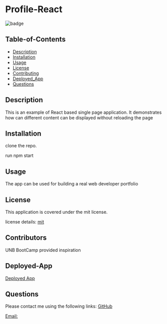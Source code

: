 
  # Profile-React
  
![badge](https://img.shields.io/badge/license-mit-blue)
      
  
  ## Table-of-Contents
  * [Description](#description)
  * [Installation](#installation)
  * [Usage](#usage)
  * [License](#License)
  * [Contributing](#Contributors)
  * [Deployed_App](#Deployed-App)
  * [Questions](#questions)
    
  ## Description
  This is an example of React based single page application. It demonstrates how can different content can be displayed without reloading the page

  ## Installation
 clone  the  repo. 
   
   run  npm start 

  ## Usage
  The app can be used for building  a real  web developer portfolio

  ## License
  This application is covered  under the mit license.
  
  license details:  [mit](https://choosealicense.com/licenses/mit)
    

  ## Contributors
  UNB BootCamp provided inspiration


  ## Deployed-App
 [Deployed App](https://portfolio-react-fx.herokuapp.com/) 
  ## Questions
  Please contact me using the following links:
  [GitHub](https://github.com/felixbor)   

  [Email: ](mailto:felixbor@gmail.com)
  

